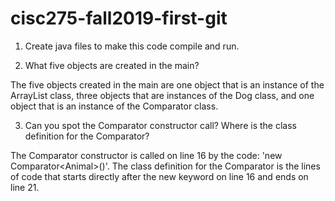 # cisc275-fall2019-first-git
1. Create java files to make this code compile and run.

2. What five objects are created in the main?

The five objects created in the main are one object that is an instance of the ArrayList class, three objects that are instances of the Dog class, and one object that is an instance of the Comparator class. 
 
3. Can you spot the Comparator constructor call? Where is the class definition for the Comparator?

The Comparator constructor is called on line 16 by the code: 'new Comparator\<Animal\>()'. The class definition for the Comparator is the lines of code that starts directly after the new keyword on line 16 and ends on line 21.
